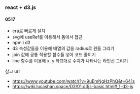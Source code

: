 ### react + d3.js 

#### 0517
- cra로 빠르게 설치
- svg에 useRef를 이용해서 돔에서 접근
- npm i d3
- d3 속성값들을 이용해 배열의 값을 radius로 원들 그리기
- join 값에 공통 적용할 함수들 넣어 코드 줄이기
- line 함수를 이용해 x, y 좌표대로 수치가 나타나는 라인선 그리기

참고 url
- https://www.youtube.com/watch?v=9uEmNgHzPhQ&t=641s
- https://wiki.lucashan.space/D3/01.d3js-basic.html#_1-d3-js